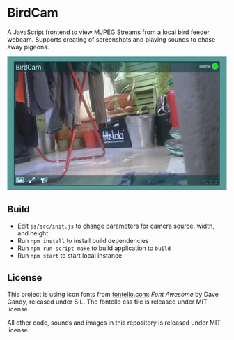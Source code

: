 # BirdCam
A JavaScript frontend to view MJPEG Streams from a local bird feeder webcam. Supports creating of screenshots and playing sounds to chase away pigeons.

![Screenshot](/docs/sample.png)

## Build

* Edit `js/src/init.js` to change parameters for camera source, width, and height
* Run `npm install` to install build dependencies
* Run `npm run-script make` to build application to `build`
* Run `npm start` to start local instance

## License
This project is using icon fonts from [fontello.com](http://fontello.com): *Font Awesome* by Dave Gandy, released under SIL. The fontello css file is released under MIT license. 

All other code, sounds and images in this repository is released under MIT license.